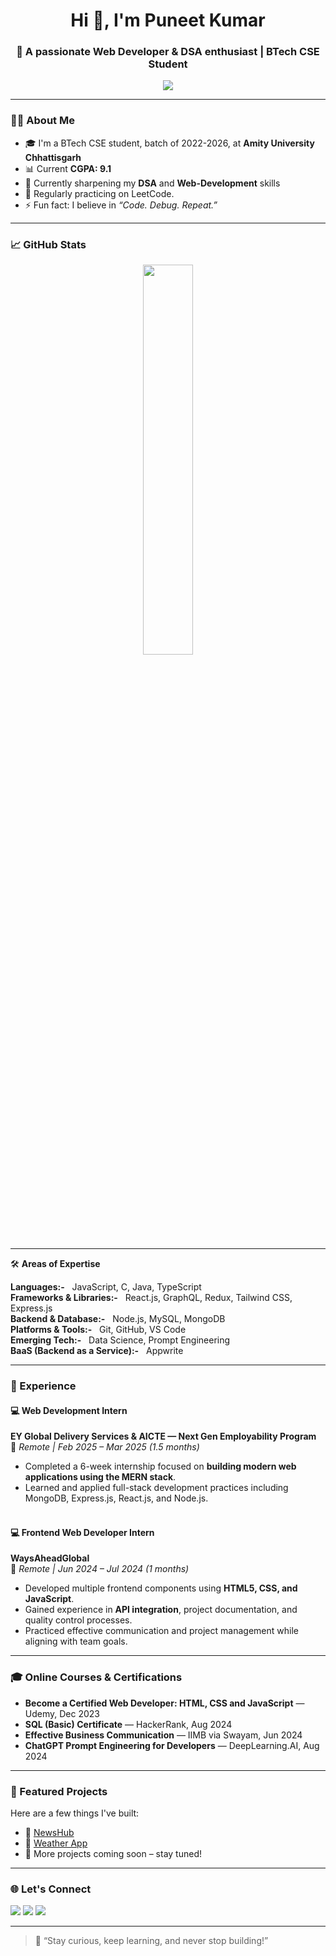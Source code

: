 <h1 align="center">Hi 👋, I'm Puneet Kumar</h1>
<h3 align="center">🚀 A passionate Web Developer & DSA enthusiast | BTech CSE Student</h3>

<p align="center">
  <img src="https://readme-typing-svg.herokuapp.com?color=58A6FF&size=24&center=true&vCenter=true&width=500&lines=Welcome+to+my+GitHub!;I+build+web+projects+%F0%9F%9A%80;I+love+solving+DSA+problems+%F0%9F%93%96" />
</p>

---

### 👨‍💻 About Me
- 🎓 I'm a BTech CSE student, batch of 2022-2026, at **Amity University Chhattisgarh**
- 📊 Current **CGPA: 9.1**
- 🌱 Currently sharpening my **DSA** and  **Web-Development** skills
- 🧠 Regularly practicing on LeetCode.
- ⚡ Fun fact: I believe in *“Code. Debug. Repeat.”*

---

### 📈 GitHub Stats

<p align="center">
  <img src="https://github-readme-stats.vercel.app/api/top-langs/?username=puneetks2004&layout=compact&theme=radical" width="40%" />
</p>

---

🛠️ **Areas of Expertise**

**Languages:-**  &nbsp; JavaScript, C, Java, TypeScript  
**Frameworks & Libraries:-** &nbsp;  React.js, GraphQL, Redux, Tailwind CSS, Express.js  
**Backend & Database:-**  &nbsp; Node.js, MySQL, MongoDB  
**Platforms & Tools:-**  &nbsp; Git, GitHub, VS Code  
**Emerging Tech:-**  &nbsp; Data Science, Prompt Engineering  
**BaaS (Backend as a Service):-** &nbsp; Appwrite

---

### 💼 Experience

#### 💻 Web Development Intern  
**EY Global Delivery Services & AICTE — Next Gen Employability Program**  
📍 *Remote | Feb 2025 – Mar 2025 (1.5 months)*

- Completed a 6-week internship focused on **building modern web applications using the MERN stack**.
- Learned and applied full-stack development practices including MongoDB, Express.js, React.js, and Node.js.<br><br>


#### 💻 Frontend Web Developer Intern  
**WaysAheadGlobal**  
📍 *Remote | Jun 2024 – Jul 2024 (1 months)*

- Developed multiple frontend components using **HTML5, CSS, and JavaScript**.
- Gained experience in **API integration**, project documentation, and quality control processes.
- Practiced effective communication and project management while aligning with team goals.

---

### 🎓 Online Courses & Certifications

- **Become a Certified Web Developer: HTML, CSS and JavaScript** — Udemy, Dec 2023 
- **SQL (Basic) Certificate** — HackerRank, Aug 2024 
- **Effective Business Communication** — IIMB via Swayam, Jun 2024 
- **ChatGPT Prompt Engineering for Developers** — DeepLearning.AI, Aug 2024 

---

### 📌 Featured Projects

Here are a few things I've built:

- 🎯 [NewsHub](https://github.com/puneetks2004/React_Development_Projects/tree/main/news-web)
- 📱 [Weather App](https://github.com/puneetks2004/React_Development_Projects/tree/main/Weather_App)
- 🧪 More projects coming soon – stay tuned!

---

### 🌐 Let's Connect

<p>
  <a href="mailto:puneetks2004@gmail.com"><img src="https://img.shields.io/badge/Gmail-D14836?style=for-the-badge&logo=gmail&logoColor=white" /></a>
  <a href="https://www.linkedin.com/in/puneet-kumar-882397235/"><img src="https://img.shields.io/badge/LinkedIn-blue?style=for-the-badge&logo=linkedin&logoColor=white" /></a>
  <a href="https://github.com/puneetks2004"><img src="https://img.shields.io/badge/GitHub-181717?style=for-the-badge&logo=github&logoColor=white" /></a>
</p>

---

> 🚀 “Stay curious, keep learning, and never stop building!”

